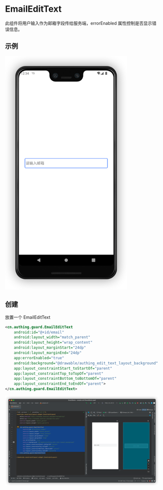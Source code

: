 # EmailEditText

<LastUpdated/>

此组件将用户输入作为邮箱字段传给服务端，errorEnabled 属性控制是否显示错误信息。

## 示例

<img src="./../images/email_edit_text.png" alt="drawing" width="400"/>

## 创建

放置一个 EmailEditText

```xml
<cn.authing.guard.EmailEditText
    android:id="@+id/email"
    android:layout_width="match_parent"
    android:layout_height="wrap_content"
    android:layout_marginStart="24dp"
    android:layout_marginEnd="24dp"
    app:errorEnabled="true"
    android:background="@drawable/authing_edit_text_layout_background"
    app:layout_constraintStart_toStartOf="parent"
    app:layout_constraintTop_toTopOf="parent"
    app:layout_constraintBottom_toBottomOf="parent"
    app:layout_constraintEnd_toEndOf="parent">
</cn.authing.guard.EmailEditText>
```

![](./../images/email_edit_text2.png)

